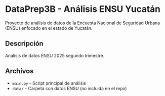 ﻿# DataPrep3B - Análisis ENSU Yucatán

Proyecto de análisis de datos de la Encuesta Nacional de Seguridad Urbana (ENSU) 
enfocado en el estado de Yucatán.

## Descripción
Análisis de datos ENSU 2025 segundo trimestre.

## Archivos
- `main.py` - Script principal de análisis
- `data/` - Carpeta con datos ENSU (no incluida en el repo)
